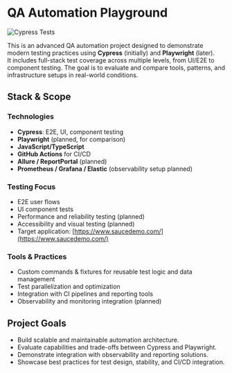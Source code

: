 # QA Automation Playground

![Cypress Tests](https://github.com/novikova-y/qa-automation-lab/actions/workflows/cypress.yml/badge.svg)

This is an advanced QA automation project designed to demonstrate modern testing practices using **Cypress** (initially) and **Playwright** (later).  
It includes full-stack test coverage across multiple levels, from UI/E2E to component testing. The goal is to evaluate and compare tools, patterns, and infrastructure setups in real-world conditions.

## Stack & Scope

### Technologies
- **Cypress**: E2E, UI, component testing
- **Playwright** (planned, for comparison)
- **JavaScript/TypeScript**
- **GitHub Actions** for CI/CD
- **Allure / ReportPortal** (planned)
- **Prometheus / Grafana / Elastic** (observability setup planned)

### Testing Focus
- E2E user flows
- UI component tests
- Performance and reliability testing (planned)
- Accessibility and visual testing (planned)
- Target application: [https://www.saucedemo.com/](https://www.saucedemo.com/)

### Tools & Practices
- Custom commands & fixtures for reusable test logic and data management
- Test parallelization and optimization
- Integration with CI pipelines and reporting tools
- Observability and monitoring integration (planned)

## Project Goals

- Build scalable and maintainable automation architecture.
- Evaluate capabilities and trade-offs between Cypress and Playwright.
- Demonstrate integration with observability and reporting solutions.
- Showcase best practices for test design, stability, and CI/CD integration.
